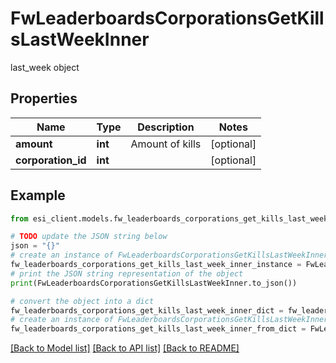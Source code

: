# FwLeaderboardsCorporationsGetKillsLastWeekInner

last_week object

## Properties

Name | Type | Description | Notes
------------ | ------------- | ------------- | -------------
**amount** | **int** | Amount of kills | [optional] 
**corporation_id** | **int** |  | [optional] 

## Example

```python
from esi_client.models.fw_leaderboards_corporations_get_kills_last_week_inner import FwLeaderboardsCorporationsGetKillsLastWeekInner

# TODO update the JSON string below
json = "{}"
# create an instance of FwLeaderboardsCorporationsGetKillsLastWeekInner from a JSON string
fw_leaderboards_corporations_get_kills_last_week_inner_instance = FwLeaderboardsCorporationsGetKillsLastWeekInner.from_json(json)
# print the JSON string representation of the object
print(FwLeaderboardsCorporationsGetKillsLastWeekInner.to_json())

# convert the object into a dict
fw_leaderboards_corporations_get_kills_last_week_inner_dict = fw_leaderboards_corporations_get_kills_last_week_inner_instance.to_dict()
# create an instance of FwLeaderboardsCorporationsGetKillsLastWeekInner from a dict
fw_leaderboards_corporations_get_kills_last_week_inner_from_dict = FwLeaderboardsCorporationsGetKillsLastWeekInner.from_dict(fw_leaderboards_corporations_get_kills_last_week_inner_dict)
```
[[Back to Model list]](../README.md#documentation-for-models) [[Back to API list]](../README.md#documentation-for-api-endpoints) [[Back to README]](../README.md)


